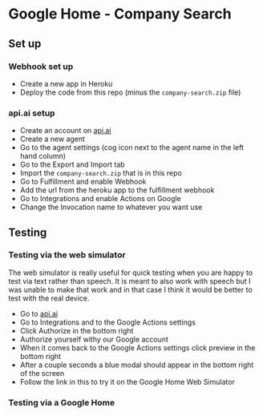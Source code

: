# Google Home - Company Search

## Set up

### Webhook set up
- Create a new app in Heroku
- Deploy the code from this repo (minus the `company-search.zip` file)

### api.ai setup
- Create an account on [api.ai](https://api.ai/)
- Create a new agent
- Go to the agent settings (cog icon next to the agent name in the left hand column)
- Go to the Export and Import tab
- Import the `company-search.zip` that is in this repo	
- Go to Fulfillment and enable Webhook
- Add the url from the heroku app to the fulfillment webhook
- Go to Integrations and enable Actions on Google
- Change the Invocation name to whatever you want use

## Testing

### Testing via the web simulator

The web simulator is really useful for quick testing when you are happy to test via text rather than speech.
It is meant to also work with speech but I was unable to make that work and in that case I think it would be better to test with the real device.

- Go to [api.ai](https://api.ai/)
- Go to Integrations and to the Google Actions settings
- Click Authorize in the bottom right
- Authorize yourself withy our Google account
- When it comes back to the Google Actions settings click preview in the bottom right
- After a couple seconds a blue modal should appear in the bottom right of the screen 
- Follow the link in this to try it on the Google Home Web Simulator

### Testing via a Google Home 
